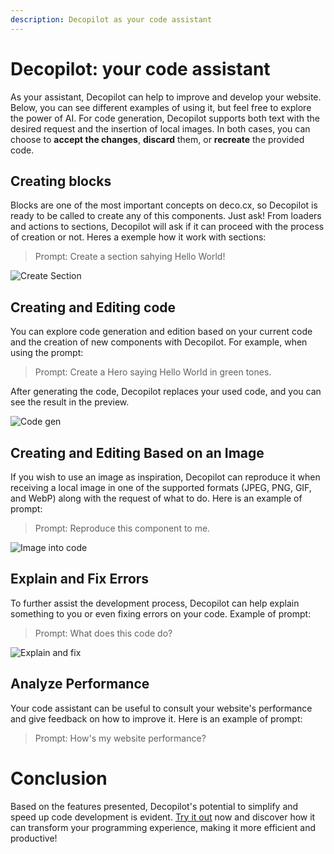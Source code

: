 ```yaml
---
description: Decopilot as your code assistant
---
```


# Decopilot: your code assistant

As your assistant, Decopilot can help to improve and develop your website.
Below, you can see different examples of using it, but feel free to explore the
power of AI. For code generation, Decopilot supports both text with the desired
request and the insertion of local images. In both cases, you can choose to
**accept the changes**, **discard** them, or **recreate** the provided code.

## Creating blocks

Blocks are one of the most important concepts on deco.cx, so Decopilot is ready
to be called to create any of this components. Just ask! From loaders and
actions to sections, Decopilot will ask if it can proceed with the process of
creation or not. Heres a exemple how it work with sections:

> Prompt: Create a section sahying Hello World!

![Create Section](https://ozksgdmyrqcxcwhnbepg.supabase.co/storage/v1/object/public/assets/10642/7f67b4af-fac1-41e2-91e5-a6d9e9c1910d)

## Creating and Editing code

You can explore code generation and edition based on your current code and the
creation of new components with Decopilot. For example, when using the prompt:

> Prompt: Create a Hero saying Hello World in green tones.

After generating the code, Decopilot replaces your used code, and you can see
the result in the preview.

![Code gen](https://ozksgdmyrqcxcwhnbepg.supabase.co/storage/v1/object/public/assets/10664/7fd346ee-1b5b-49e5-be5a-4a288068c4fd)

## Creating and Editing Based on an Image

If you wish to use an image as inspiration, Decopilot can reproduce it when
receiving a local image in one of the supported formats (JPEG, PNG, GIF, and
WebP) along with the request of what to do. Here is an example of prompt:

> Prompt: Reproduce this component to me.

![Image into code](https://ozksgdmyrqcxcwhnbepg.supabase.co/storage/v1/object/public/assets/10628/16cf5448-c54c-4a21-9632-c6c21d77feb4)

## Explain and Fix Errors

To further assist the development process, Decopilot can help explain something
to you or even fixing errors on your code. Example of prompt:

> Prompt: What does this code do?

![Explain and fix](https://ozksgdmyrqcxcwhnbepg.supabase.co/storage/v1/object/public/assets/10628/40710dbe-c6d3-4b2e-b0ea-893372fccf12)

## Analyze Performance

Your code assistant can be useful to consult your website's performance and give
feedback on how to improve it. Here is an example of prompt:

> Prompt: How's my website performance?

# Conclusion

Based on the features presented, Decopilot's potential to simplify and speed up
code development is evident. [Try it out](https://admin.deco.cx/) now and
discover how it can transform your programming experience, making it more
efficient and productive!
